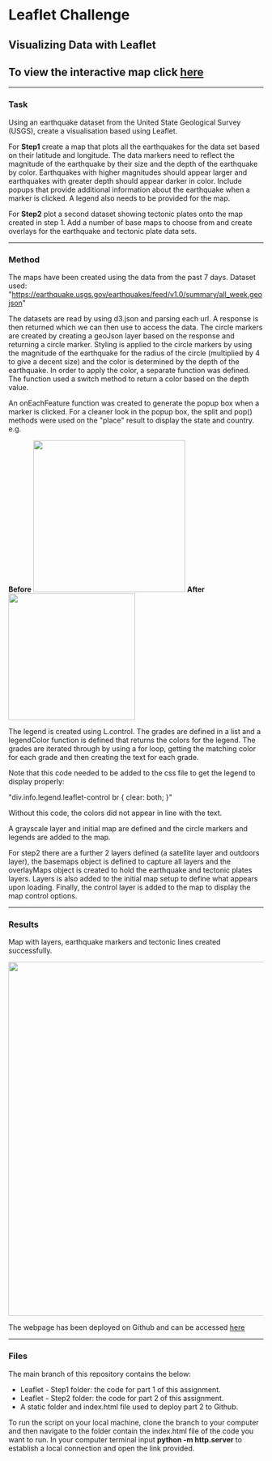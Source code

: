 # Leaflet Challenge
## Visualizing Data with Leaflet
## To view the interactive map click [here](https://lp-116.github.io/leaflet-challenge/)

---
### Task

Using an earthquake dataset from the United State Geological Survey (USGS), create a visualisation based using Leaflet.

For __Step1__ create a map that plots all the earthquakes for the data set based on their latitude and longitude.
The data markers need to reflect the magnitude of the earthquake by their size and the depth of the earthquake by color.
Earthquakes with higher magnitudes should appear larger and earthquakes with greater depth should appear darker in color.
Include popups that provide additional information about the earthquake when a marker is clicked.
A legend also needs to be provided for the map.

For __Step2__ plot a second dataset showing tectonic plates onto the map created in step 1.
Add a number of base maps to choose from and create overlays for the earthquake and tectonic plate data sets.

---
### Method

The maps have been created using the data from the past 7 days.
Dataset used: "https://earthquake.usgs.gov/earthquakes/feed/v1.0/summary/all_week.geojson"

The datasets are read by using d3.json and parsing each url. A response is then returned which we can then use to access the data.
The circle markers are created by creating a geoJson layer based on the response and returning a circle marker. 
Styling is applied to the circle markers by using the magnitude of the earthquake for the radius of the circle (multiplied by 4 to give a decent size) and the color is determined by the depth of the earthquake. In order to apply the color, a separate function was defined. The function used a switch method to return a color based on the depth value.

An onEachFeature function was created to generate the popup box when a marker is clicked.
For a cleaner look in the popup box, the split and pop() methods were used on the "place" result to display the state and country. 
e.g.

__Before__
<img src="https://user-images.githubusercontent.com/82348616/132117396-70ed99fc-f2d8-4605-ac16-76c0e552e57e.PNG" width="300">
__After__
<img src="https://user-images.githubusercontent.com/82348616/132117980-8adaad02-6f3b-4ffb-983d-f38e62892f37.PNG" width="250">

The legend is created using L.control. The grades are defined in a list and a legendColor function is defined that returns the colors for the legend.
The grades are iterated through by using a for loop, getting the matching color for each grade and then creating the text for each grade.

Note that this code needed to be added to the css file to get the legend to display properly:

"div.info.legend.leaflet-control br { clear: both; }"

Without this code, the colors did not appear in line with the text. 

A grayscale layer and initial map are defined and the circle markers and legends are added to the map. 

For step2 there are a further 2 layers defined (a satellite layer and outdoors layer), the basemaps object is defined to capture all layers and the overlayMaps object is created to hold the earthquake and tectonic plates layers. Layers is also added to the initial map setup to define what appears upon loading. Finally, the control layer is added to the map to display the map control options. 


---
### Results

Map with layers, earthquake markers and tectonic lines created successfully.

<img src="https://user-images.githubusercontent.com/82348616/132116190-471486c5-295d-4670-9e59-18777da92558.PNG" width="700">

The webpage has been deployed on Github and can be accessed [here](https://lp-116.github.io/leaflet-challenge/)

---
### Files

The main branch of this repository contains the below:

* Leaflet - Step1 folder: the code for part 1 of this assignment.
* Leaflet - Step2 folder: the code for part 2 of this assignment.
* A static folder and index.html file used to deploy part 2 to Github.

To run the script on your local machine, clone the branch to your computer and then navigate to the folder contain the index.html file of the code you want to run.
In your computer terminal input __python -m http.server__ to establish a local connection and open the link provided.

